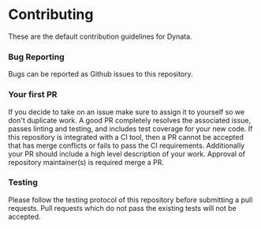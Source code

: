 # Contributing

These are the default contribution guidelines for Dynata.

### Bug Reporting

Bugs can be reported as Github issues to this repository.

### Your first PR

If you decide to take on an issue make sure to assign it to yourself so we don't duplicate work. A good PR completely resolves the associated issue, passes linting and testing, and includes test coverage for your new code. If this repository is integrated with a CI tool, then a PR cannot be accepted that has merge conflicts or fails to pass the CI requirements. Additionally your PR should include a high level description of your work. Approval of repository maintainer(s) is required merge a PR.

### Testing

Please follow the testing protocol of this repository before submitting a pull requests. Pull requests which do not pass the existing tests will not be accepted.
